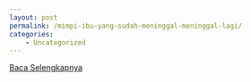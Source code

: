 ```yaml
---
layout: post
permalink: /mimpi-ibu-yang-sudah-meninggal-meninggal-lagi/
categories:
    - Uncategorized
---
```


[Baca Selengkapnya](/04)